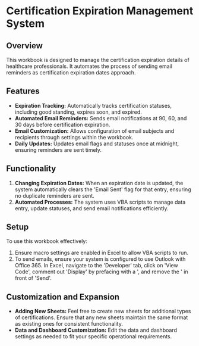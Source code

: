 # Certification Expiration Management System

## Overview
This workbook is designed to manage the certification expiration details of healthcare professionals. It automates the process of sending email reminders as certification expiration dates approach.

## Features
- **Expiration Tracking:** Automatically tracks certification statuses, including good standing, expires soon, and expired.
- **Automated Email Reminders:** Sends email notifications at 90, 60, and 30 days before certification expiration.
- **Email Customization:** Allows configuration of email subjects and recipients through settings within the workbook.
- **Daily Updates:** Updates email flags and statuses once at midnight, ensuring reminders are sent timely.

## Functionality
1. **Changing Expiration Dates:** When an expiration date is updated, the system automatically clears the 'Email Sent' flag for that entry, ensuring no duplicate reminders are sent.
2. **Automated Processes:** The system uses VBA scripts to manage data entry, update statuses, and send email notifications efficiently.

## Setup
To use this workbook effectively:
1. Ensure macro settings are enabled in Excel to allow VBA scripts to run.
2. To send emails, ensure your system is configured to use Outlook with Office 365. In Excel, navigate to the 'Developer' tab, click on 'View Code', comment out 'Display' by prefacing with a ', and remove the ' in front of 'Send'.

## Customization and Expansion
- **Adding New Sheets:** Feel free to create new sheets for additional types of certifications. Ensure that any new sheets maintain the same format as existing ones for consistent functionality.
- **Data and Dashboard Customization:** Edit the data and dashboard settings as needed to fit your specific operational requirements.

